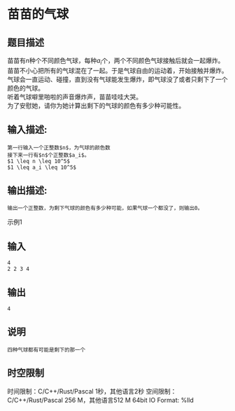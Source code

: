 # 苗苗的气球

## 题目描述

苗苗有$n$种个不同颜色气球，每种$a_i$个，两个不同颜色气球接触后就会一起爆炸。  
苗苗不小心把所有的气球混在了一起。于是气球自由的运动着，开始接触并爆炸。气球会一直运动、碰撞，直到没有气球能发生爆炸，即气球没了或者只剩下了一个颜色的气球。  
听着气球噼里啪啦的声音爆炸声，苗苗哇哇大哭。  
为了安慰她，请你为她计算出剩下的气球的颜色有多少种可能性。

## 输入描述:
    
    
    第一行输入一个正整数$n$，为气球的颜色数  
    接下来一行有$n$个正整数$a_i$。  
    $1 \leq n \leq 10^5$  
    $1 \leq a_i \leq 10^5$

## 输出描述:
    
    
    输出一个正整数，为剩下气球的颜色有多少种可能，如果气球一个都没了，则输出0。

示例1 

## 输入
    
    
    4
    2 2 3 4

## 输出
    
    
    4

## 说明
    
    
    四种气球都有可能是剩下的那一个  
    
    
      
    


## 时空限制

时间限制：C/C++/Rust/Pascal 1秒，其他语言2秒
空间限制：C/C++/Rust/Pascal 256 M，其他语言512 M
64bit IO Format: %lld